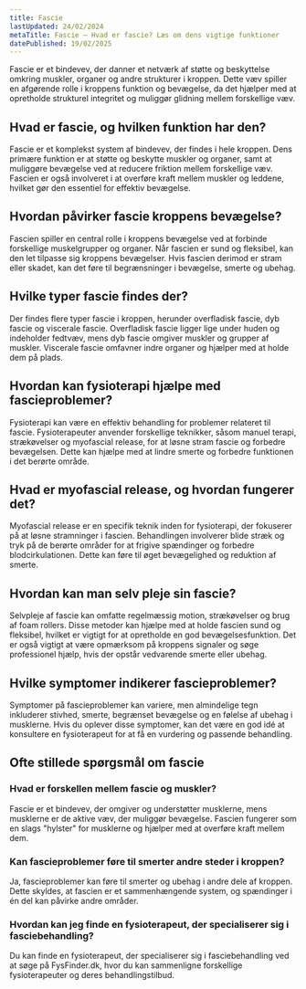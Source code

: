 ```yaml
---
title: Fascie
lastUpdated: 24/02/2024
metaTitle: Fascie – Hvad er fascie? Læs om dens vigtige funktioner
datePublished: 19/02/2025
---
```


Fascie er et bindevev, der danner et netværk af støtte og beskyttelse omkring muskler, organer og andre strukturer i kroppen. Dette væv spiller en afgørende rolle i kroppens funktion og bevægelse, da det hjælper med at opretholde strukturel integritet og muliggør glidning mellem forskellige væv.

## Hvad er fascie, og hvilken funktion har den?

Fascie er et komplekst system af bindevev, der findes i hele kroppen. Dens primære funktion er at støtte og beskytte muskler og organer, samt at muliggøre bevægelse ved at reducere friktion mellem forskellige væv. Fascien er også involveret i at overføre kraft mellem muskler og leddene, hvilket gør den essentiel for effektiv bevægelse.

## Hvordan påvirker fascie kroppens bevægelse?

Fascien spiller en central rolle i kroppens bevægelse ved at forbinde forskellige muskelgrupper og organer. Når fascien er sund og fleksibel, kan den let tilpasse sig kroppens bevægelser. Hvis fascien derimod er stram eller skadet, kan det føre til begrænsninger i bevægelse, smerte og ubehag.

## Hvilke typer fascie findes der?

Der findes flere typer fascie i kroppen, herunder overfladisk fascie, dyb fascie og viscerale fascie. Overfladisk fascie ligger lige under huden og indeholder fedtvæv, mens dyb fascie omgiver muskler og grupper af muskler. Viscerale fascie omfavner indre organer og hjælper med at holde dem på plads.

## Hvordan kan fysioterapi hjælpe med fascieproblemer?

Fysioterapi kan være en effektiv behandling for problemer relateret til fascie. Fysioterapeuter anvender forskellige teknikker, såsom manuel terapi, strækøvelser og myofascial release, for at løsne stram fascie og forbedre bevægelsen. Dette kan hjælpe med at lindre smerte og forbedre funktionen i det berørte område.

## Hvad er myofascial release, og hvordan fungerer det?

Myofascial release er en specifik teknik inden for fysioterapi, der fokuserer på at løsne stramninger i fascien. Behandlingen involverer blide stræk og tryk på de berørte områder for at frigive spændinger og forbedre blodcirkulationen. Dette kan føre til øget bevægelighed og reduktion af smerte.

## Hvordan kan man selv pleje sin fascie?

Selvpleje af fascie kan omfatte regelmæssig motion, strækøvelser og brug af foam rollers. Disse metoder kan hjælpe med at holde fascien sund og fleksibel, hvilket er vigtigt for at opretholde en god bevægelsesfunktion. Det er også vigtigt at være opmærksom på kroppens signaler og søge professionel hjælp, hvis der opstår vedvarende smerte eller ubehag.

## Hvilke symptomer indikerer fascieproblemer?

Symptomer på fascieproblemer kan variere, men almindelige tegn inkluderer stivhed, smerte, begrænset bevægelse og en følelse af ubehag i musklerne. Hvis du oplever disse symptomer, kan det være en god idé at konsultere en fysioterapeut for at få en vurdering og passende behandling.

## Ofte stillede spørgsmål om fascie

### Hvad er forskellen mellem fascie og muskler?

Fascie er et bindevev, der omgiver og understøtter musklerne, mens musklerne er de aktive væv, der muliggør bevægelse. Fascien fungerer som en slags "hylster" for musklerne og hjælper med at overføre kraft mellem dem.

### Kan fascieproblemer føre til smerter andre steder i kroppen?

Ja, fascieproblemer kan føre til smerter og ubehag i andre dele af kroppen. Dette skyldes, at fascien er et sammenhængende system, og spændinger i én del kan påvirke andre områder.

### Hvordan kan jeg finde en fysioterapeut, der specialiserer sig i fasciebehandling?

Du kan finde en fysioterapeut, der specialiserer sig i fasciebehandling ved at søge på FysFinder.dk, hvor du kan sammenligne forskellige fysioterapeuter og deres behandlingstilbud.
